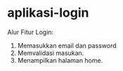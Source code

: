 # aplikasi-login

Alur Fitur Login:
1. Memasukkan email dan password
2. Memvalidasi masukan.
3. Menampilkan halaman home.
